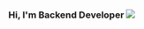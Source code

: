 ### Hi, I'm Backend Developer <img src="[https://media3.giphy.com/media/gM5qFksULw54NMWyry/giphy.webp?cid=790b76111eragk39k3v33wy4txjzu6ydtz4hxaez9jmn3fp9&ep=v1_gifs_search&rid=giphy.webp&ct=s](https://media1.giphy.com/media/v1.Y2lkPTc5MGI3NjExcHk5YjRuamxuaDRpenVwbnI2dWd2anA1bWR1Yno5OG9vbGZ4NnJjZCZlcD12MV9pbnRlcm5hbF9naWZfYnlfaWQmY3Q9cw/lTS1DjozKdTKhpH6lv/giphy.webp)" widht="10px">
